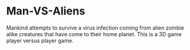 # Man-VS-Aliens
Mankind attempts to survive a virus infection coming from alien zombie alike creatures that have come to their home planet. This is a 3D game player versus player game.
